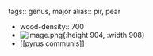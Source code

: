 tags:: genus, major
alias:: pir, pear

- wood-density:: 700
- ![image.png](../assets/image_1713844772528_0.png){:height 904, :width 908}
- [[pyrus communis]]